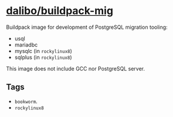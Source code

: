 # [dalibo/buildpack-mig](https://hub.docker.com/r/dalibo/buildpack-mig)

Buildpack image for development of PostgreSQL migration tooling:

- usql
- mariadbc
- mysqlc (in `rockylinux8`)
- sqlplus (in `rockylinux8`)

This image does not include GCC nor PostgreSQL server.


## Tags

- `bookworm`.
- `rockylinux8`
